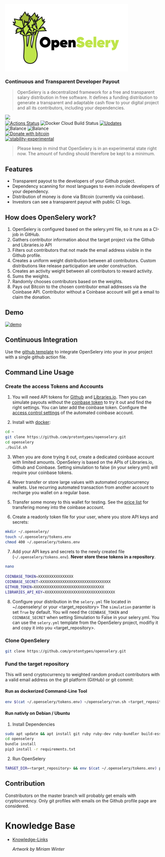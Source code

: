 <img align="middle" src="./docs/design/OpenSelery-04.png" width="400"> 

### Continuous and Transparent Developer Payout

> OpenSelery is a decentralized framework for a free and transparent salary distribution in free software. It defines a funding distribution to generate a transparent and adaptable cash flow to your digital project and all its contributors, including your dependencies.

[![](https://img.shields.io/gitter/room/protontypes/openselery)](https://gitter.im/protontypes/openselery)        
[![Actions Status](https://github.com/protontypes/openselery/workflows/openselery/badge.svg)](https://github.com/protontypes/openselery/actions) ![Docker Cloud Build Status](https://img.shields.io/docker/cloud/build/protontypes/openselery?logo=docker) [![Updates](https://pyup.io/repos/github/protontypes/openselery/shield.svg)](https://pyup.io/repos/github/protontypes/openselery/)         
![Balance](https://img.shields.io/endpoint?url=https://raw.githubusercontent.com/wiki/protontypes/openselery/openselery/balance_badge.json&style=flat&logo=bitcoin) ![Balance](https://img.shields.io/endpoint?url=https://raw.githubusercontent.com/wiki/protontypes/openselery/openselery/native_balance_badge.json&style=flat&logo=bitcoin)          
[![Donate with bitcoin](https://en.cryptobadges.io/badge/small/3PVdiyLPR7MgaeFRJLW9mfuESZS2aAPX9w)](https://en.cryptobadges.io/donate/3PVdiyLPR7MgaeFRJLW9mfuESZS2aAPX9w)  
[![stability-experimental](https://img.shields.io/badge/stability-experimental-orange.svg)](https://github.com/emersion/stability-badges#experimental)
> Please keep in mind that OpenSelery is in an experimental state right now. The amount of funding should therefore be kept to a minimum.

## Features

* Transparent payout to the developers of your Github project.
* Dependency scanning for most languages to even include developers of your dependency.
* Distribution of money is done via Bitcoin (currently via coinbase).
* Investors can see a transparent payout with public CI logs.

## How does OpenSelery work?

1. OpenSelery is configured based on the selery.yml file, so it runs as a CI-job in GitHub.
2. Gathers contributor information about the target project via the Github and Libraries.io API
3. Filters out contributors that not made the email address visible in the Github profile.
4. Creates a uniform weight distribution between all contributors. Custom distributions like release participation are under construction.
5. Creates an activity weight between all contributors to reward activity.
6. Sums the weights.
7. Randomly chooses contributors based on the weights.
8. Pays out Bitcoin to the chosen contributor email addresses via the Coinbase API. Contributor without a Coinbase account will get a email to claim the donation.

## Demo

[![demo](https://asciinema.org/a/qT8m8Tbvt2Fwck077FLGVjMn1.svg)](https://asciinema.org/a/qT8m8Tbvt2Fwck077FLGVjMn1?autoplay=1)


## Continuous Integration  
Use the [github template](https://github.com/protontypes/seleryexample) to integrate OpenSelery into your in your project with a single github action file.

## Command Line Usage 

### Create the access Tokens and Accounts

1. You will need API tokens for [Github](https://github.com/settings/tokens) and [Libraries.io](https://libraries.io/api). Then you can simulate payouts without the [coinbase token](https://www.coinbase.com/settings/api) to try it out and find the right settings. You can later add the coinbase token. Configure the [access control settings](https://github.com/protontypes/openselery/wiki/Coinbase-Settings) of the automated coinbase account. 

2. Install with [docker](https://docs.docker.com/install/linux/docker-ce/ubuntu/):

```bash
cd ~
git clone https://github.com/protontypes/openselery.git
cd openselery
./build.sh
```

3. When you are done trying it out, create a dedicated coinbase account with limited amounts. OpenSelery is based on the APIs of Libraries.io, Github and Coinbase. Setting simulation to false (in your selery.yml) will require your coinbase tokens.

4. Never transfer or store large values with automated cryptocurrency wallets. Use recurring automated transaction from another account to recharge you wallet on a regular base. 

5. Transfer some money to this wallet for testing. See the [price list](https://help.coinbase.com/en/coinbase/trading-and-funding/pricing-and-fees/fees.html) for transfering money into the coinbase account.

6. Create a readonly token file for your user, where you store API keys and secrets:

```bash
mkdir ~/.openselery/
touch ~/.openselery/tokens.env
chmod 400 ~/.openselery/tokens.env
```

7. Add your API keys and secrets to the newly created file (`~/.openselery/tokens.env`). **Never store these tokens in a repository**.

```bash
nano 

COINBASE_TOKEN=XXXXXXXXXXXXXXXX
COINBASE_SECRET=XXXXXXXXXXXXXXXXXXXXXXXXXXXXXXXX
GITHUB_TOKEN=XXXXXXXXXXXXXXXXXXXXXXXXXXXXXXXX
LIBRARIES_API_KEY=XXXXXXXXXXXXXXXXXXXXXXXXXXXXXXXX
```

8. Configure your distribution in the `selery.yml` file located in ~/.openselery/ or your <target_repository>
The `simulation` paramter is set `True` by default. You will need the `COINBASE_TOKEN` and `COINBASE_SECRET` when setting Simulation to False in your selery.yml. You can use the `selery.yml` template from the OpenSelery project, modifiy it and copy it into you <target_repository>.


### Clone OpenSelery
      
```bash
git clone https://github.com/protontypes/openselery.git
```  

### Fund the target repository

This will send cryptocurrency to weighted random product contributors with a valid email address on the git platform (GitHub) or git commit:

#### Run as dockerized Command-Line Tool

```bash
env $(cat ~/.openselery/tokens.env) ~/openselery/run.sh <target_repository>
```

#### Run nativly on Debian / Ubuntu

1. Install Dependencies

```bash
sudo apt update && apt install git ruby ruby-dev ruby-bundler build-essentail curl python3-pip
cd openselery
bundle install 
pip3 install -r requirements.txt
```

2. Run OpenSelery

```bash
TARGET_DIR=<target_repository> && env $(cat ~/.openselery/tokens.env) python3 selery.py --config $TARGET_DIR/selery.yml --directory $TARGET_DIR --result results
```
   

## Contribution
Constributors on the master branch will probably get emails with cryptocurrency. Only git profiles with emails on the Github profile page are considered.

# Knowledge Base
* [Knowledge-Links](https://github.com/protontypes/openselery/wiki/Knowledge-Links)

  *Artwork by Miriam Winter*
